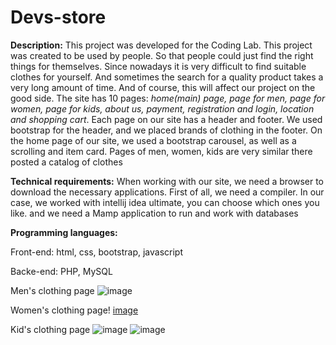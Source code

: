 # Devs-store

**Description:**
This project was developed for the Coding Lab. This project was created to be used by people. So that people could just find the right things for themselves. Since nowadays it is very difficult to find suitable clothes for yourself. And sometimes the search for a quality product takes a very long amount of time. And of course, this will affect our project on the good side. 
The site has 10 pages: _home(main) page, page for men, page for women, page for kids, about us, payment, registration and login, location and shopping cart_. Each page on our site has a header and footer. We used bootstrap for the header, and we placed brands of clothing in the footer. On the home page of our site, we used a bootstrap carousel, as well as a scrolling and item card. Pages of men, women, kids are very similar there posted a catalog of clothes

**Technical requirements:**
When working with our site, we need a browser to download the necessary applications. First of all, we need a compiler. In our case, we worked with intellij idea ultimate, you can choose which ones you like. and we need a Mamp application to run and work with databases

**Programming languages:**

Front-end: html, css, bootstrap, javascript

Backe-end: PHP, MySQL

Men's clothing page
![image](https://user-images.githubusercontent.com/80198432/206202177-963decbf-18ed-4153-834a-34bf08f37b18.png)

Women's clothing page!
[image](https://user-images.githubusercontent.com/80198432/206202479-d66e587d-e68d-4332-8bf8-bbc19985e1a9.png)

Kid's clothing page
![image](https://user-images.githubusercontent.com/80198432/206202664-64bf5783-bf3f-4686-940b-f01c641edfae.png)
![image](https://user-images.githubusercontent.com/80198432/206202805-c9687ddd-9c7e-41ad-b7d7-e03ae04883a2.png)
